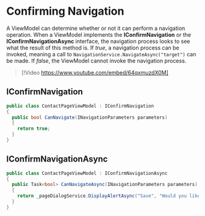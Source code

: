 # Confirming Navigation

A ViewModel can determine whether or not it can perform a navigation operation. When a ViewModel implements the **IConfirmNavigation** or the **IConfirmNavigationAsync** interface, the navigation process looks to see what the result of this method is.  If _true_, a navigation process can be invoked, meaning a call to `NavigationService.NavigateAsync("target")` can be made.  If _false_, the ViewModel cannot invoke the navigation process.

> [!Video https://www.youtube.com/embed/64qxmuzdX0M]

## IConfirmNavigation

```cs
public class ContactPageViewModel : IConfirmNavigation
{
  public bool CanNavigate(INavigationParameters parameters)
  {
    return true;
  }
}
```

## IConfirmNavigationAsync

```cs
public class ContactPageViewModel : IConfirmNavigationAsync
{
  public Task<bool> CanNavigateAsync(INavigationParameters parameters)
  {
    return _pageDialogService.DisplayAlertAsync("Save", "Would you like to save?", "Save", "Cancel");
  }
}
```